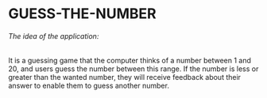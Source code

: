 # **GUESS-THE-NUMBER**

###### The idea of the application:

It is a guessing game that the computer thinks of a number between 1 and 20, and users guess the number between this range. If the number is less or greater than the wanted number, they will receive feedback about their answer to enable them to guess another number.
